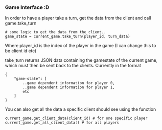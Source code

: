
### Game Interface :D

In order to have a player take a turn, get the data from the client and call game.take_turn
```
# some logic to get the data from the client..
game_state = current_game.take_turn(player_id, turn_data)
```
Where player_id is the index of the player in the game (I can change this to be client id etc)

take_turn returns JSON data containing the gamestate of the current game, which must then be sent back to the clients. Currently in the format
```
{
    "game-state": [
        ..game dependent information for player 0,
        ..game dependent information for player 1,
        etc
    ]
}
```

You can also get all the data a specific client should see using the function
```
current_game.get_client_data(client_id) # for one specific player
current_game.get_all_client_data() # for all players
```